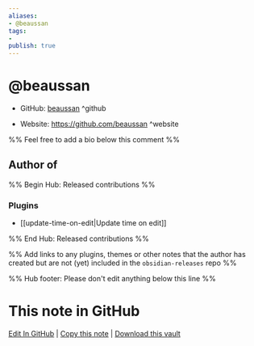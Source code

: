 ```yaml
---
aliases:
- @beaussan
tags:
- 
publish: true
---
```


# @beaussan

- GitHub: [beaussan](https://github.com/beaussan/) ^github
<!-- - Discord: `@` ^discord-->
- Website: <https://github.com/beaussan> ^website
<!-- - [[Publish sites|Publish site]]: ^publish-->

%% Feel free to add a bio below this comment %%


## Author of

%% Begin Hub: Released contributions %%
### Plugins
- [[update-time-on-edit|Update time on edit]]

%% End Hub: Released contributions %%

%% Add links to any plugins, themes or other notes that the author has created but are not (yet) included in the `obsidian-releases` repo %%

<!--
### Unlisted plugins
-->

<!--
### Others

- 
-->

<!--
## Sponsor this author

- [[GitHub sponsors]]: [Sponsor @beaussan on GitHub Sponsors](https://github.com/sponsors/beaussan) ^github-sponsor
- [[Buy me a coffee]]: ^buy-me-a-coffee
- [[PayPal]]: ^paypal
- [[Patreon]]: ^patreon

-->

<!--
## Follow this author

- [[YouTube Channels|On YouTube]]: ^youtube
- Twitter: ^twitter
- ...
-->

%% Hub footer: Please don't edit anything below this line %%

# This note in GitHub

<span class="git-footer">[Edit In GitHub](https://github.dev/obsidian-community/obsidian-hub/blob/main/01%20-%20Community/People/beaussan.md "git-hub-edit-note") | [Copy this note](https://raw.githubusercontent.com/obsidian-community/obsidian-hub/main/01%20-%20Community/People/beaussan.md "git-hub-copy-note") | [Download this vault](https://github.com/obsidian-community/obsidian-hub/archive/refs/heads/main.zip "git-hub-download-vault") </span>
